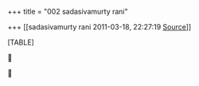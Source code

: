 +++
title = "002 sadasivamurty rani"

+++
[[sadasivamurty rani	2011-03-18, 22:27:19 [Source](https://groups.google.com/g/bvparishat/c/hQEtDrddeCA)]]



[TABLE]





